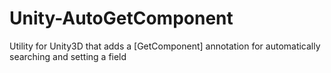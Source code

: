 # Unity-AutoGetComponent
Utility for Unity3D that adds a [GetComponent] annotation for automatically searching and setting a field
